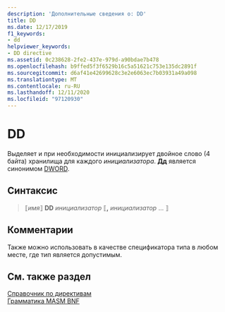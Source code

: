 ```yaml
---
description: 'Дополнительные сведения о: DD'
title: DD
ms.date: 12/17/2019
f1_keywords:
- dd
helpviewer_keywords:
- DD directive
ms.assetid: 0c238628-2fe2-437e-979d-a90bdae7b478
ms.openlocfilehash: b9ffed5f3f6529b16c5a51621c753e135dc2891f
ms.sourcegitcommit: d6af41e42699628c3e2e6063ec7b03931a49a098
ms.translationtype: MT
ms.contentlocale: ru-RU
ms.lasthandoff: 12/11/2020
ms.locfileid: "97120930"
---
```

# <a name="dd"></a>DD

Выделяет и при необходимости инициализирует двойное слово (4 байта) хранилища для каждого *инициализатора*. **Дд** является синонимом [DWORD](dword.md).

## <a name="syntax"></a>Синтаксис

> ⟦*имя*⟧ **DD** *инициализатор* ⟦__,__ *инициализатор* ... ⟧

## <a name="remarks"></a>Комментарии

Также можно использовать в качестве спецификатора типа в любом месте, где тип является допустимым.

## <a name="see-also"></a>См. также раздел

[Справочник по директивам](directives-reference.md)\
[Грамматика MASM BNF](masm-bnf-grammar.md)
